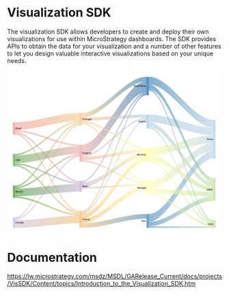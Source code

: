 # Visualization SDK

The visualization SDK allows developers to create and deploy their own visualizations for use within MicroStrategy dashboards. The SDK provides APIs to obtain the data for your visualization and a number of other features to let you design valuable interactive visualizations based on your unique needs.


<img src="./readmeContent/e1.png"  width="600"/>



# Documentation
https://lw.microstrategy.com/msdz/MSDL/GARelease_Current/docs/projects/VisSDK/Content/topics/Introduction_to_the_Visualization_SDK.htm
